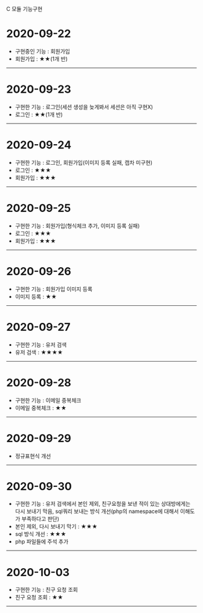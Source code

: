 C 모듈 기능구현

# 2020-09-22
- 구현중인 기능 : 회원가입
- 회원가입 : ★★(1개 반)

<hr/>

# 2020-09-23
- 구현한 기능 : 로그인(세션 생성을 늦게봐서 세션은 아직 구현X)
- 로그인 : ★★(1개 반)

<hr/>

# 2020-09-24
- 구현한 기능 : 로그인, 회원가입(이미지 등록 실패, 캡차 미구현)
- 로그인 : ★★★
- 회원가입 : ★★★

<hr/>

# 2020-09-25
- 구현한 기능 : 회원가입(형식체크 추가, 이미지 등록 실패)
- 로그인 : ★★★
- 회원가입 : ★★★

<hr/>

# 2020-09-26
- 구현한 기능 : 회원가입 이미지 등록
- 이미지 등록 : ★★

<hr/>

# 2020-09-27
- 구현한 기능 : 유저 검색
- 유저 검색 : ★★★★

<hr/>

# 2020-09-28
- 구현한 기능 : 이메일 중복체크
- 이메일 중복체크 : ★★ 

<hr/>

# 2020-09-29
- 정규표현식 개선

<hr/>

# 2020-09-30
- 구현한 기능 : 유저 검색에서 본인 제외, 친구요청을 보낸 적이 있는 상대방에게는 다시 보내기 막음, sql쿼리 보내는 방식 개선(php의 namespace에 대해서 이해도가 부족하다고 판단)
- 본인 제외, 다시 보내기 막기 : ★★★
- sql 방식 개선 : ★★★
- php 파일들에 주석 추가

<hr/>

# 2020-10-03
- 구현한 기능 : 친구 요청 조회
- 친구 요청 조회 : ★★

<hr/>






<!-- 구현해야 할것 -->
<!-- 회원가입시 날짜 체크하기 -->
<!-- 친구추가가 되어있을시 요청 막기 -->
<!-- 친구요청이 보내진 날짜로부터 며칠이 지났는지 표시하기 -->
<!-- 친구요청 수락후 친구 테이블에 추가하기 / 수락 기능 완료 -->